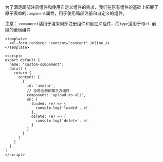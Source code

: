 为了满足局部注册组件和使用自定义组件的需求，我们在原有组件的基础上拓展了原子表单的`component`属性，用于使用局部注册和自定义的组件。

注意： `component`适用于渲染局部注册组件和自定义组件，而`type`适用于带`el-`前缀的全局组件

```vue
<template>
  <el-form-renderer :content="content" inline />
</template>

<script>
export default {
  name: 'custom-component',
  data() {
    return {
      content: [
        {
          id: 'avatar',
          // 全局注册的第三方组件
          component: 'upload-to-ali',
          on: {
            loaded: (e) => {
              console.log('loaded', e)
            },
            delete: (e) => {
              console.log('delete', e)
            }
          }
        }
      ]
    }
  }
}
</script>
```
